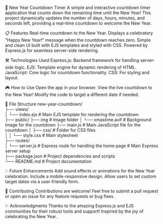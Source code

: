 🎉 New Year Countdown Timer
A simple and interactive countdown timer application that counts down the remaining time until the New Year! This project dynamically updates the number of days, hours, minutes, and seconds left, providing a real-time countdown to welcome the New Year.


📋 Features
Real-time countdown to the New Year.
Displays a celebratory "Happy New Year!" message when the countdown reaches zero.
Simple and clean UI built with EJS templates and styled with CSS.
Powered by Express.js for seamless server-side rendering.


🛠️ Technologies Used
Express.js: Backend framework for handling server-side logic.
EJS: Template engine for dynamic rendering of HTML.
JavaScript: Core logic for countdown functionality.
CSS: For styling and layout.



🎮 How to Use
Open the app in your browser.
View the live countdown to the New Year!
Modify the code to target a different date if needed.

📂 File Structure
new-year-countdown/  
├── views/  
│   └── index.ejs        # Main EJS template for rendering the countdown  
├── public/
├── img                   # Image folder
│   └── xmastime.avif   # Background image for the countdown
├── main.js                # Main JavaScript file for the countdown
│   ├── css/             # Folder for CSS files  
│   │   └── style.css    # Main stylesheet  
├── routes/  
│   └── server.js         # Express route for handling the home page                # Main Express server setup  
├── package.json         # Project dependencies and scripts  
└── README.md            # Project documentation  


💡 Future Enhancements
Add sound effects or animations for the New Year celebration.
Include a mobile-responsive design.
Allow users to set custom target dates via a user-friendly form.


🤝 Contributing
Contributions are welcome! Feel free to submit a pull request or open an issue for any feature requests or bug fixes.


✨ Acknowledgments
Thanks to the amazing Express.js and EJS communities for their robust tools and support!
Inspired by the joy of celebrating the New Year.
